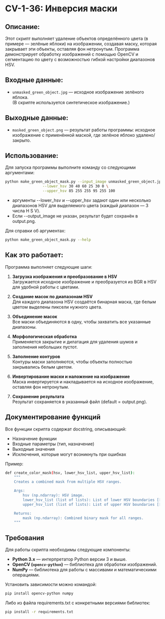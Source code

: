# CV-1-36: Инверсия маски

## Описание:

Этот скрипт выполняет удаление объектов определённого цвета (в примере — зелёные яблоки) на изображении, создавая маску, которая закрывает эти объекты, оставляя фон нетронутым. Программа демонстрирует обработку изображений с помощью OpenCV и сегментацию по цвету с возможностью гибкой настройки диапазонов HSV.

## Входные данные:

- `unmasked_green_object.jpg` — исходное изображение зелёного яблока.  
  (В скрипте используется синтетическое изображение.)

## Выходные данные:

- `masked_green_object.png` — результат работы программы: исходное изображение с применённой маской, где зелёное яблоко удалено/закрыто.

## Использование:

Для запуска программы выполните команду со следующими аргументами:

```bash
python make_green_object_mask.py --input_image unmasked_green_object.jpg --output_image masked_green_object.png \
			 	 --lower_hsv 30 40 60 25 30 0 \
				 --upper_hsv 85 255 255 95 255 100
```

- аргументы --lower_hsv и --upper_hsv задают один или несколько диапазонов HSV для выделяемого цвета (каждый диапазон — 3 числа H S V).
- Если --output_image не указан, результат будет сохранён в output.png.

Для справки об аргументах:

```bash
python make_green_object_mask.py --help
```

## Как это работает:

Программа выполняет следующие шаги:

1. **Загрузка изображения и преобразование в HSV**  
   Загружается исходное изображение и преобразуется из BGR в HSV для удобной работы с цветами.

2. **Создание масок по диапазонам HSV**  
   Для каждого диапазона HSV создаётся бинарная маска, где белым цветом выделены пиксели нужного цвета.

3. **Объединение масок**  
   Все маски объединяются в одну, чтобы захватить все указанные диапазоны.

4. **Морфологическая обработка**  
   Применяется закрытие и дилатация для удаления шумов и заполнения небольших пустот.

5. **Заполнение контуров**  
   Контуры маски заполняются, чтобы объекты полностью закрывались белым цветом.

6. **Инвертирование маски и наложение на изображение**  
   Маска инвертируется и накладывается на исходное изображение, оставляя фон нетронутым.

7. **Сохранение результата**  
   Результат сохраняется в указанный файл (default = output.png).

## Документирование функций

Все функции скрипта содержат docstring, описывающий:

- Назначение функции
- Входные параметры (тип, назначение)
- Выходные значения
- Исключения, которые могут возникнуть при ошибках

Пример:

```bash
def create_color_mask(hsv, lower_hsv_list, upper_hsv_list):
    """
    Creates a combined mask from multiple HSV ranges.

    Args:
        hsv (np.ndarray): HSV image.
        lower_hsv_list (list of lists): List of lower HSV boundaries [[H,S,V], ...].
        upper_hsv_list (list of lists): List of upper HSV boundaries [[H,S,V], ...].

    Returns:
        mask (np.ndarray): Combined binary mask for all ranges.
    """
```

## Требования

Для работы скрипта необходимы следующие компоненты:

- **Python 3.x** — интерпретатор Python версии 3 и выше.  
- **OpenCV (`opencv-python`)** — библиотека для обработки изображений.  
- **NumPy** — библиотека для работы с массивами и математическими операциями.  

Установить зависимости можно командой:

```bash
pip install opencv-python numpy
```

Либо из файла requirements.txt с конкретными версиями библиотек:

```bash
pip install -r requirements.txt
```
